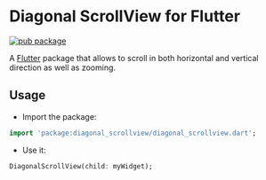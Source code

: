 # Diagonal ScrollView for Flutter

[![pub package](https://img.shields.io/badge/pub-v0.0.4+1-orange.svg)](https://pub.dartlang.org/packages/diagonal_scrollview)

A [Flutter](https://flutter.dev/) package that allows to scroll in both horizontal and vertical direction as well as zooming.

## Usage

* Import the package:
```dart
import 'package:diagonal_scrollview/diagonal_scrollview.dart';
```
* Use it:
```dart
DiagonalScrollView(child: myWidget);
```